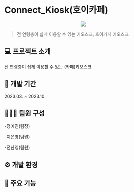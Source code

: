 # Connect_Kiosk(호이카페)
<p align="center">
    <img src="https://github.com/JiEunyoung/hoi_kiosk_project/assets/137987981/d6104ff7-ce06-4e57-b694-fe23f8fb321c"/>   
</p>

> 전 연령층이 쉽게 이용할 수 있는 키오스크, 호이카페 키오스크

## 💻 프로젝트 소개
전 연령층이 쉽게 이용할 수 있는 (카페)키오스크

## 📆 개발 기간
2023.03. ~ 2023.10.

## 🧑‍🤝‍🧑 팀원 구성
-정예진(팀장)


-지은영(팀원)


-전찬영(팀원)

## ⚙️ 개발 환경


## 📌 주요 기능
